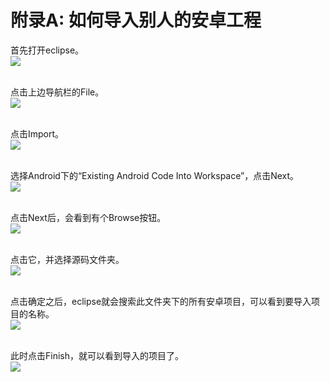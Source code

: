 # 附录A: 如何导入别人的安卓工程

首先打开eclipse。<br>
![](./imgs/appendixA/appendixA-1.png)<br><br>

点击上边导航栏的File。<br>
![](./imgs/appendixA/appendixA-2.png)<br><br>

点击Import。<br>
![](./imgs/appendixA/appendixA-3.png)<br><br>

选择Android下的“Existing Android Code Into Workspace”，点击Next。<br>
![](./imgs/appendixA/appendixA-4.png)<br><br>

点击Next后，会看到有个Browse按钮。<br>
![](./imgs/appendixA/appendixA-5.png)<br><br>

点击它，并选择源码文件夹。<br>
![](./imgs/appendixA/appendixA-6.png)<br><br>

点击确定之后，eclipse就会搜索此文件夹下的所有安卓项目，可以看到要导入项目的名称。<br>
![](./imgs/appendixA/appendixA-7.png)<br><br>

此时点击Finish，就可以看到导入的项目了。<br>
![](./imgs/appendixA/appendixA-8.png)<br><br>
